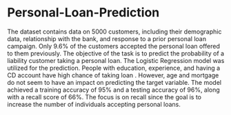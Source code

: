 # Personal-Loan-Prediction

The dataset contains data on 5000 customers, including their demographic data, relationship with the bank, and response to a prior personal loan campaign. Only 9.6% of the customers accepted the personal loan offered to them previously. The objective of the task is to predict the probability of a liability customer taking a personal loan. The Logistic Regression model was utilized for the prediction. People with education, experience, and having a CD account have high chance of taking loan . However, age and mortgage do not seem to have an impact on predicting the target variable. The model achieved a training accuracy of 95% and a testing accuracy of 96%, along with a recall score of 66%. The focus is on recall since the goal is to increase the number of individuals accepting personal loans.



